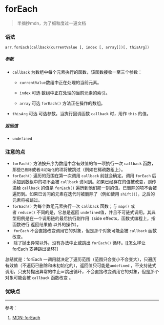 # forEach

> 半摘抄mdn，为了细粒度过一遍文档


### 语法

`arr.forEach(callback(currentValue [, index [, array]])[, thisArg])`

##### 参数

- `callback` 为数组中每个元素执行的函数，该函数接收一至三个参数：
	
	- `currentValue`数组中正在处理的当前元素。
	
	- `index` 可选 数组中正在处理的当前元素的索引。
	
	- `array` 可选 `forEach()` 方法正在操作的数组。

- `thisArg` 可选 可选参数。当执行回调函数 `callback` 时，用作 `this` 的值。

##### 返回值

- `undefined`

### 注意的点

- `forEach()` 方法按升序为数组中含有效值的每一项执行一次 `callback` 函数，那些`已删除`或者`未初始化`的项将被跳过（例如在稀疏数组上）。
- `forEach()` 遍历的范围在第一次调用 `callback` 前就会确定。调用 `forEach` 后添加到数组中的项不会被 `callback` 访问到。如果已经存在的值被改变，则传递给 `callback` 的值是 `forEach()` 遍历到他们那一刻的值。已删除的项不会被遍历到。如果已访问的元素在迭代时被删除了（例如使用 `shift()`），之后的元素将被跳过。
- `forEach()` 为每个数组元素执行一次 `callback` 函数；与 `map()` 或者 `reduce()` 不同的是，它总是返回 `undefined`值，并且不可链式调用。其典型用例是在一个调用链的最后执行副作用（side effects，函数式编程上，指函数进行 返回结果值 以外的操作）。
-  `forEach` 不会直接改变调用它的对象，但是那个对象可能会被 `callback` 函数改变。
-  除了抛出异常以外，没有办法中止或跳出 `forEach()` 循环。[[怎么样让forEach 支持跳出循环]]

总结就是：forEach 一调用就决定了遍历范围（范围只会变小不会变大），只遍历有效值（不遍历已删除和未初始化的），返回值只可能是`undefined`  ，不支持链式调用，只支持抛出异常的中止or跳出循环，不会直接改变调用它的对象，但是那个对象可能会被 `callback` 函数改变 。
 
### 优缺点

---

参考：

1. [MDN-forEach](https://developer.mozilla.org/zh-CN/docs/Web/JavaScript/Reference/Global_Objects/Array/forEach)